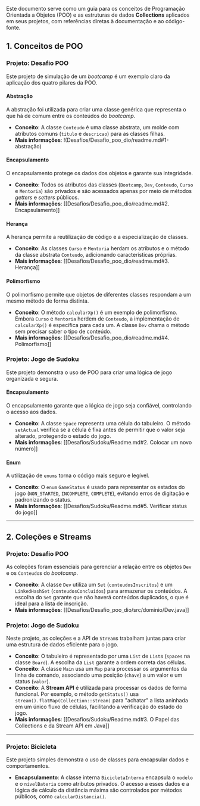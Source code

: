
Este documento serve como um guia para os conceitos de Programação Orientada a Objetos (POO) e as estruturas de dados **Collections** aplicados em seus projetos, com referências diretas à documentação e ao código-fonte.

## 1. Conceitos de POO

### Projeto: Desafio POO

Este projeto de simulação de um *bootcamp* é um exemplo claro da aplicação dos quatro pilares da POO.

#### Abstração
A abstração foi utilizada para criar uma classe genérica que representa o que há de comum entre os conteúdos do *bootcamp*.
* **Conceito**: A classe `Conteudo` é uma classe abstrata, um molde com atributos comuns (`titulo` e `descricao`) para as classes filhas.
* **Mais informações**: !(Desafios/Desafio_poo_dio/readme.md#1-abstração)

#### Encapsulamento
O encapsulamento protege os dados dos objetos e garante sua integridade.
* **Conceito**: Todos os atributos das classes (`Bootcamp`, `Dev`, `Conteudo`, `Curso` e `Mentoria`) são privados e são acessados apenas por meio de métodos *getters* e *setters* públicos.
* **Mais informações**: [[Desafios/Desafio_poo_dio/readme.md#2. Encapsulamento]]

#### Herança
A herança permite a reutilização de código e a especialização de classes.
* **Conceito**: As classes `Curso` e `Mentoria` herdam os atributos e o método da classe abstrata `Conteudo`, adicionando características próprias.
* **Mais informações**: [[Desafios/Desafio_poo_dio/readme.md#3. Herança]]

#### Polimorfismo
O polimorfismo permite que objetos de diferentes classes respondam a um mesmo método de forma distinta.
* **Conceito**: O método `calcularXp()` é um exemplo de polimorfismo. Embora `Curso` e `Mentoria` herdem de `Conteudo`, a implementação de `calcularXp()` é específica para cada um. A classe `Dev` chama o método sem precisar saber o tipo de conteúdo.
* **Mais informações**: [[Desafios/Desafio_poo_dio/readme.md#4. Polimorfismo]]

### Projeto: Jogo de Sudoku

Este projeto demonstra o uso de POO para criar uma lógica de jogo organizada e segura.

#### Encapsulamento
O encapsulamento garante que a lógica de jogo seja confiável, controlando o acesso aos dados.
* **Conceito**: A classe `Space` representa uma célula do tabuleiro. O método `setActual` verifica se a célula é fixa antes de permitir que o valor seja alterado, protegendo o estado do jogo.
* **Mais informações**: [[Desafios/Sudoku/Readme.md#2. Colocar um novo número]]

#### Enum
A utilização de `enums` torna o código mais seguro e legível.
* **Conceito**: O `enum` `GameStatus` é usado para representar os estados do jogo (`NON_STARTED`, `INCOMPLETE`, `COMPLETE`), evitando erros de digitação e padronizando o status.
* **Mais informações**: [[Desafios/Sudoku/Readme.md#5. Verificar status do jogo]]

---

## 2. Coleções e Streams

### Projeto: Desafio POO

As coleções foram essenciais para gerenciar a relação entre os objetos `Dev` e os `Conteudo`s do *bootcamp*.

* **Conceito**: A classe `Dev` utiliza um `Set` (`conteudosInscritos`) e um `LinkedHashSet` (`conteudosConcluidos`) para armazenar os conteúdos. A escolha do `Set` garante que não haverá conteúdos duplicados, o que é ideal para a lista de inscrição.
* **Mais informações**: [[Desafios/Desafio_poo_dio/src/dominio/Dev.java]]

### Projeto: Jogo de Sudoku

Neste projeto, as coleções e a API de `Stream`s trabalham juntas para criar uma estrutura de dados eficiente para o jogo.

* **Conceito**: O tabuleiro é representado por uma `List` de `List`s (`spaces` na classe `Board`). A escolha da `List` garante a ordem correta das células.
* **Conceito**: A classe `Main` usa um `Map` para processar os argumentos da linha de comando, associando uma posição (`chave`) a um valor e um status (`valor`).
* **Conceito**: A **Stream API** é utilizada para processar os dados de forma funcional. Por exemplo, o método `getStatus()` usa `stream().flatMap(Collection::stream)` para "achatar" a lista aninhada em um único fluxo de células, facilitando a verificação do estado do jogo.
* **Mais informações**: [[Desafios/Sudoku/Readme.md#3. O Papel das Collections e da Stream API em Java]]

---

### Projeto: Bicicleta

Este projeto simples demonstra o uso de classes para encapsular dados e comportamentos.

* **Encapsulamento**: A classe interna `BicicletaInterna` encapsula o `modelo` e o `nivelBateria` como atributos privados. O acesso a esses dados e a lógica de cálculo da distância máxima são controlados por métodos públicos, como `calcularDistancia()`.  
